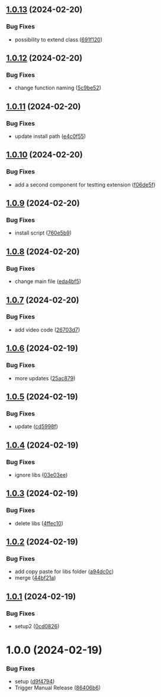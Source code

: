 ## [1.0.13](https://github.com/netcentric/eddys-video/compare/v1.0.12...v1.0.13) (2024-02-20)


### Bug Fixes

* possibility to extend class ([691f120](https://github.com/netcentric/eddys-video/commit/691f120b2a583b71a45caf31b3d92afa7935db68))

## [1.0.12](https://github.com/netcentric/eddys-video/compare/v1.0.11...v1.0.12) (2024-02-20)


### Bug Fixes

* change function naming ([5c9be52](https://github.com/netcentric/eddys-video/commit/5c9be52b441ca426f74a97baca409cb09d224e8f))

## [1.0.11](https://github.com/netcentric/eddys-video/compare/v1.0.10...v1.0.11) (2024-02-20)


### Bug Fixes

* update install path ([e4c0f55](https://github.com/netcentric/eddys-video/commit/e4c0f5564c837520dbd9b461c2e6ed48a6fcfa6e))

## [1.0.10](https://github.com/netcentric/eddys-video/compare/v1.0.9...v1.0.10) (2024-02-20)


### Bug Fixes

* add a second component for testting extension ([f06de5f](https://github.com/netcentric/eddys-video/commit/f06de5f979334137e619993e1f7e8b91d3f2f020))

## [1.0.9](https://github.com/netcentric/eddys-video/compare/v1.0.8...v1.0.9) (2024-02-20)


### Bug Fixes

* install script ([760e5b9](https://github.com/netcentric/eddys-video/commit/760e5b97e9bf6aab1dba1f79c30751997a900ace))

## [1.0.8](https://github.com/netcentric/eddys-video/compare/v1.0.7...v1.0.8) (2024-02-20)


### Bug Fixes

* change main file ([eda4bf5](https://github.com/netcentric/eddys-video/commit/eda4bf5f4bb16424853184759e4519ce59e884ac))

## [1.0.7](https://github.com/netcentric/eddys-video/compare/v1.0.6...v1.0.7) (2024-02-20)


### Bug Fixes

* add video code ([26703d7](https://github.com/netcentric/eddys-video/commit/26703d78a5f65afe64d9fd95b8c2cf9986e59ede))

## [1.0.6](https://github.com/netcentric/eddys-video/compare/v1.0.5...v1.0.6) (2024-02-19)


### Bug Fixes

* more updates ([25ac879](https://github.com/netcentric/eddys-video/commit/25ac8799047e1fded89c77de21323158e1150487))

## [1.0.5](https://github.com/netcentric/eddys-video/compare/v1.0.4...v1.0.5) (2024-02-19)


### Bug Fixes

* update ([cd5998f](https://github.com/netcentric/eddys-video/commit/cd5998f802552ad0c0ec86e73e43d3b821cd731d))

## [1.0.4](https://github.com/netcentric/eddys-video/compare/v1.0.3...v1.0.4) (2024-02-19)


### Bug Fixes

* ignore libs ([03e03ee](https://github.com/netcentric/eddys-video/commit/03e03ee0990b6e868509786f338dd289607434ac))

## [1.0.3](https://github.com/netcentric/eddys-video/compare/v1.0.2...v1.0.3) (2024-02-19)


### Bug Fixes

* delete libs ([4ffec10](https://github.com/netcentric/eddys-video/commit/4ffec10b3523cfcec30bec08f8e891b93d7fbd4f))

## [1.0.2](https://github.com/netcentric/eddys-video/compare/v1.0.1...v1.0.2) (2024-02-19)


### Bug Fixes

* add copy paste for libs folder ([a94dc0c](https://github.com/netcentric/eddys-video/commit/a94dc0cb19e1b98066f5bc541f00bb174cf538a3))
* merge ([44bf21a](https://github.com/netcentric/eddys-video/commit/44bf21a068b6456986ee41ca09ca4aa64a20373f))

## [1.0.1](https://github.com/netcentric/eddys-video/compare/v1.0.0...v1.0.1) (2024-02-19)


### Bug Fixes

* setup2 ([0cd0826](https://github.com/netcentric/eddys-video/commit/0cd0826148c11214454d1e5e31682dbb7850cbb4))

# 1.0.0 (2024-02-19)


### Bug Fixes

* setup ([d9f4794](https://github.com/netcentric/eddys-video/commit/d9f47948f8033bd2f67b8f18178353084559a6fe))
* Trigger Manual Release ([86406b6](https://github.com/netcentric/eddys-video/commit/86406b699a65985f4c99a138334e6c1e2a17f67b))
